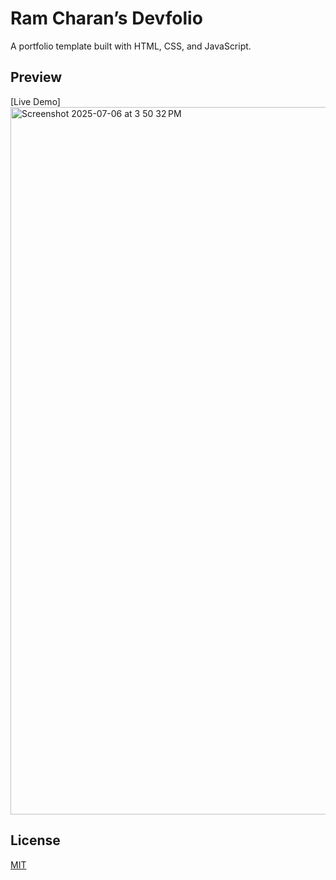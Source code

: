 # Ram Charan’s Devfolio

A portfolio template built with HTML, CSS, and JavaScript.

## Preview


[Live Demo]
<a href="https://ramcharank12.github.io/My-Portfolio-/" target="_blank">
  <img width="1132" alt="Screenshot 2025-07-06 at 3 50 32 PM" src="https://github.com/user-attachments/assets/ebe6522b-49ca-4760-bf2f-edf904543db6" />
</a>

## License

[MIT](https://choosealicense.com/licenses/mit/)
